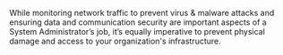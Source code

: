 
While monitoring network traffic to prevent virus & malware attacks and
ensuring data and communication security are important aspects of a
System Administrator’s job, it’s equally imperative to prevent physical
damage and access to your organization's infrastructure.
